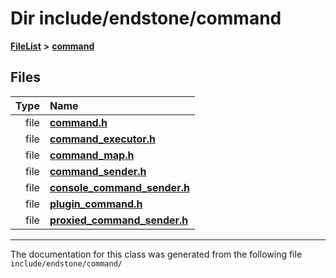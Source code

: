 

# Dir include/endstone/command



[**FileList**](files.md) **>** [**command**](dir_5c7b2dbfabcd1115569d1e20a260545c.md)












## Files

| Type | Name |
| ---: | :--- |
| file | [**command.h**](command_8h.md) <br> |
| file | [**command\_executor.h**](command__executor_8h.md) <br> |
| file | [**command\_map.h**](command__map_8h.md) <br> |
| file | [**command\_sender.h**](command__sender_8h.md) <br> |
| file | [**console\_command\_sender.h**](console__command__sender_8h.md) <br> |
| file | [**plugin\_command.h**](plugin__command_8h.md) <br> |
| file | [**proxied\_command\_sender.h**](proxied__command__sender_8h.md) <br> |



























































------------------------------
The documentation for this class was generated from the following file `include/endstone/command/`

